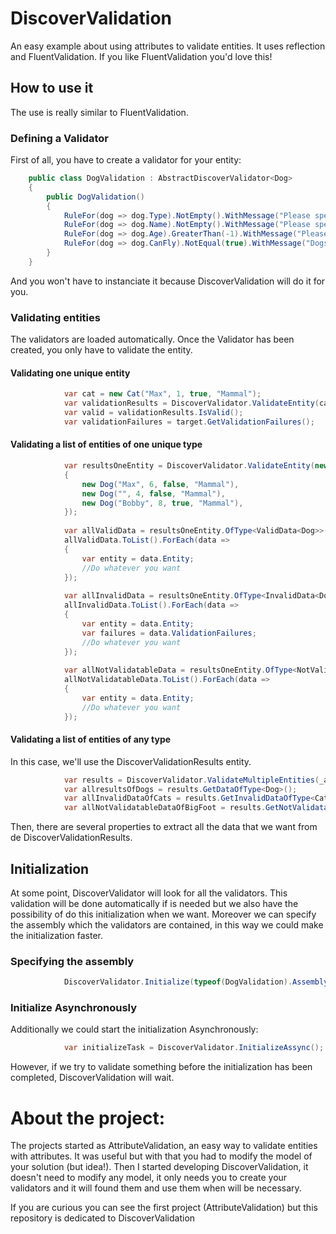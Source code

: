 # DiscoverValidation
An easy example about using attributes to validate entities.
It uses reflection and FluentValidation.
If you like FluentValidation you'd love this!

## How to use it

The use is really similar to FluentValidation.

### Defining a Validator

First of all, you have to create a validator for your entity:

```csharp
    public class DogValidation : AbstractDiscoverValidator<Dog>
    {
        public DogValidation()
        {
            RuleFor(dog => dog.Type).NotEmpty().WithMessage("Please specify a type");
            RuleFor(dog => dog.Name).NotEmpty().WithMessage("Please specify a name");
            RuleFor(dog => dog.Age).GreaterThan(-1).WithMessage("Please specify a valid age");
            RuleFor(dog => dog.CanFly).NotEqual(true).WithMessage("Dogs can't fly");
        }
    }  
```
   
And you won't have to instanciate it because DiscoverValidation will do it for you.

### Validating entities

The validators are loaded automatically. Once the Validator has been created, you only have to validate the entity.

#### Validating one unique entity

```csharp
            var cat = new Cat("Max", 1, true, "Mammal");
            var validationResults = DiscoverValidator.ValidateEntity(cat);            
            var valid = validationResults.IsValid();
            var validationFailures = target.GetValidationFailures();  
```

#### Validating a list of entities of one unique type

```csharp
            var resultsOneEntity = DiscoverValidator.ValidateEntity(new List<Dog>()
            {
                new Dog("Max", 6, false, "Mammal"),
                new Dog("", 4, false, "Mammal"),
                new Dog("Bobby", 8, true, "Mammal"),
            });
            
            var allValidData = resultsOneEntity.OfType<ValidData<Dog>>();
            allValidData.ToList().ForEach(data =>
            {
                var entity = data.Entity;
                //Do whatever you want
            });
            
            var allInvalidData = resultsOneEntity.OfType<InvalidData<Dog>>();
            allInvalidData.ToList().ForEach(data =>
            {
                var entity = data.Entity;
                var failures = data.ValidationFailures;
                //Do whatever you want
            });
            
            var allNotValidatableData = resultsOneEntity.OfType<NotValidatableData<Dog>>();
            allNotValidatableData.ToList().ForEach(data =>
            {
                var entity = data.Entity;
                //Do whatever you want
            }); 
```         

#### Validating a list of entities of any type

In this case, we'll use the DiscoverValidationResults entity.

```csharp
            var results = DiscoverValidator.ValidateMultipleEntities(_animals); // _animals is a List<IAnimal>
            var allresultsOfDogs = results.GetDataOfType<Dog>();
            var allInvalidDataOfCats = results.GetInvalidDataOfType<Cat>();
            var allNotValidatableDataOfBigFoot = results.GetNotValidatableDataOfType<BigFoot>(); 
```

Then, there are several properties to extract all the data that we want from de DiscoverValidationResults.

## Initialization

At some point, DiscoverValidator will look for all the validators. This validation will be done automatically if is needed but we also have the possibility of do this initialization when we want. Moreover we can specify the assembly which the validators are contained, in this way we could make the initialization faster.

### Specifying the assembly

```csharp
            DiscoverValidator.Initialize(typeof(DogValidation).Assembly);
```

### Initialize Asynchronously

Additionally we could start the initialization Asynchronously:
```csharp
            var initializeTask = DiscoverValidator.InitializeAssync();
```

However, if we try to validate something before the initialization has been completed, DiscoverValidation will wait.

# About the project:
The projects started as AttributeValidation, an easy way to validate entities with attributes. It was useful but with that you had to modify the model of your solution (but idea!). Then I started developing DiscoverValidation, it doesn't need to modify any model, it only needs you to create your validators and it will found them and use them when will be necessary.

If you are curious you can see the first project (AttributeValidation) but this repository is dedicated to DiscoverValidation
